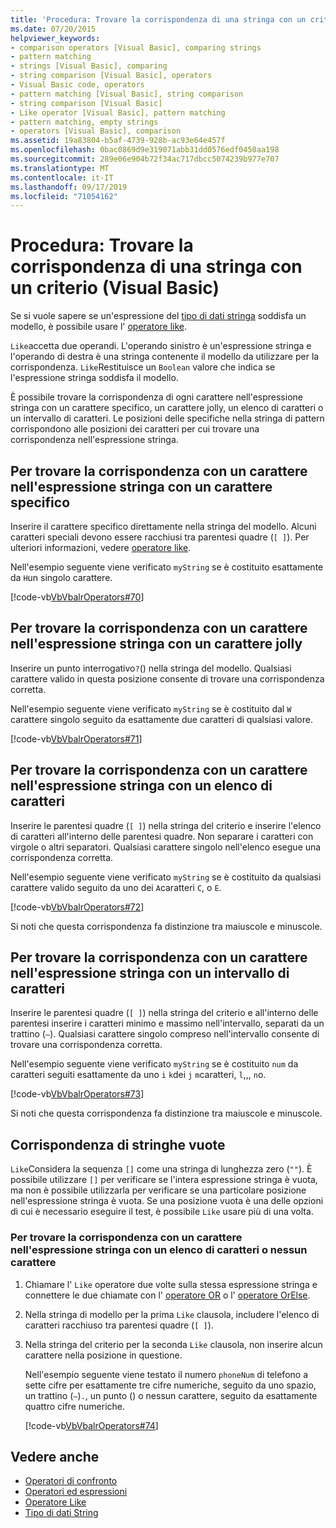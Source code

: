 ```yaml
---
title: 'Procedura: Trovare la corrispondenza di una stringa con un criterio (Visual Basic)'
ms.date: 07/20/2015
helpviewer_keywords:
- comparison operators [Visual Basic], comparing strings
- pattern matching
- strings [Visual Basic], comparing
- string comparison [Visual Basic], operators
- Visual Basic code, operators
- pattern matching [Visual Basic], string comparison
- string comparison [Visual Basic]
- Like operator [Visual Basic], pattern matching
- pattern matching, empty strings
- operators [Visual Basic], comparison
ms.assetid: 19a83804-b5af-4739-928b-ac93e64e457f
ms.openlocfilehash: 0bac0869d9e319071abb31dd0576edf0450aa198
ms.sourcegitcommit: 289e06e904b72f34ac717dbcc5074239b977e707
ms.translationtype: MT
ms.contentlocale: it-IT
ms.lasthandoff: 09/17/2019
ms.locfileid: "71054162"
---
```

# <a name="how-to-match-a-string-against-a-pattern-visual-basic"></a>Procedura: Trovare la corrispondenza di una stringa con un criterio (Visual Basic)

Se si vuole sapere se un'espressione del [tipo di dati stringa](../../../../visual-basic/language-reference/data-types/string-data-type.md) soddisfa un modello, è possibile usare l' [operatore like](../../../../visual-basic/language-reference/operators/like-operator.md).

`Like`accetta due operandi. L'operando sinistro è un'espressione stringa e l'operando di destra è una stringa contenente il modello da utilizzare per la corrispondenza. `Like`Restituisce un `Boolean` valore che indica se l'espressione stringa soddisfa il modello.

È possibile trovare la corrispondenza di ogni carattere nell'espressione stringa con un carattere specifico, un carattere jolly, un elenco di caratteri o un intervallo di caratteri. Le posizioni delle specifiche nella stringa di pattern corrispondono alle posizioni dei caratteri per cui trovare una corrispondenza nell'espressione stringa.

## <a name="to-match-a-character-in-the-string-expression-against-a-specific-character"></a>Per trovare la corrispondenza con un carattere nell'espressione stringa con un carattere specifico

Inserire il carattere specifico direttamente nella stringa del modello. Alcuni caratteri speciali devono essere racchiusi tra parentesi quadre (`[ ]`). Per ulteriori informazioni, vedere [operatore like](../../../../visual-basic/language-reference/operators/like-operator.md).

Nell'esempio seguente viene verificato `myString` se è costituito esattamente da `H`un singolo carattere.

[!code-vb[VbVbalrOperators#70](~/samples/snippets/visualbasic/VS_Snippets_VBCSharp/VbVbalrOperators/VB/Class1.vb#70)]

## <a name="to-match-a-character-in-the-string-expression-against-a-wildcard-character"></a>Per trovare la corrispondenza con un carattere nell'espressione stringa con un carattere jolly

Inserire un punto interrogativo`?`() nella stringa del modello. Qualsiasi carattere valido in questa posizione consente di trovare una corrispondenza corretta.

Nell'esempio seguente viene verificato `myString` se è costituito dal `W` carattere singolo seguito da esattamente due caratteri di qualsiasi valore.

[!code-vb[VbVbalrOperators#71](~/samples/snippets/visualbasic/VS_Snippets_VBCSharp/VbVbalrOperators/VB/Class1.vb#71)]

## <a name="to-match-a-character-in-the-string-expression-against-a-list-of-characters"></a>Per trovare la corrispondenza con un carattere nell'espressione stringa con un elenco di caratteri

Inserire le parentesi quadre (`[ ]`) nella stringa del criterio e inserire l'elenco di caratteri all'interno delle parentesi quadre. Non separare i caratteri con virgole o altri separatori. Qualsiasi carattere singolo nell'elenco esegue una corrispondenza corretta.

Nell'esempio seguente viene verificato `myString` se è costituito da qualsiasi carattere valido seguito da uno dei `A`caratteri `C`, o `E`.

[!code-vb[VbVbalrOperators#72](~/samples/snippets/visualbasic/VS_Snippets_VBCSharp/VbVbalrOperators/VB/Class1.vb#72)]

Si noti che questa corrispondenza fa distinzione tra maiuscole e minuscole.

## <a name="to-match-a-character-in-the-string-expression-against-a-range-of-characters"></a>Per trovare la corrispondenza con un carattere nell'espressione stringa con un intervallo di caratteri

Inserire le parentesi quadre (`[ ]`) nella stringa del criterio e all'interno delle parentesi inserire i caratteri minimo e massimo nell'intervallo, separati da un trattino (`–`). Qualsiasi carattere singolo compreso nell'intervallo consente di trovare una corrispondenza corretta.

Nell'esempio seguente viene verificato `myString` se è costituito `num` da caratteri seguiti esattamente da uno `i` `k`dei `j` `m`caratteri, `l`,,, `n`o.

[!code-vb[VbVbalrOperators#73](~/samples/snippets/visualbasic/VS_Snippets_VBCSharp/VbVbalrOperators/VB/Class1.vb#73)]

Si noti che questa corrispondenza fa distinzione tra maiuscole e minuscole.

## <a name="matching-empty-strings"></a>Corrispondenza di stringhe vuote

`Like`Considera la sequenza `[]` come una stringa di lunghezza zero (`""`). È possibile utilizzare `[]` per verificare se l'intera espressione stringa è vuota, ma non è possibile utilizzarla per verificare se una particolare posizione nell'espressione stringa è vuota. Se una posizione vuota è una delle opzioni di cui è necessario eseguire il test, è possibile `Like` usare più di una volta.

### <a name="to-match-a-character-in-the-string-expression-against-a-list-of-characters-or-no-character"></a>Per trovare la corrispondenza con un carattere nell'espressione stringa con un elenco di caratteri o nessun carattere

1. Chiamare l' `Like` operatore due volte sulla stessa espressione stringa e connettere le due chiamate con l' [operatore OR](../../../../visual-basic/language-reference/operators/or-operator.md) o l' [operatore OrElse](../../../../visual-basic/language-reference/operators/orelse-operator.md).

2. Nella stringa di modello per la prima `Like` clausola, includere l'elenco di caratteri racchiuso tra parentesi quadre (`[ ]`).

3. Nella stringa del criterio per la seconda `Like` clausola, non inserire alcun carattere nella posizione in questione.

    Nell'esempio seguente viene testato il numero `phoneNum` di telefono a sette cifre per esattamente tre cifre numeriche, seguito da uno spazio, un trattino (`–`)`.`, un punto () o nessun carattere, seguito da esattamente quattro cifre numeriche.

    [!code-vb[VbVbalrOperators#74](~/samples/snippets/visualbasic/VS_Snippets_VBCSharp/VbVbalrOperators/VB/Class1.vb#74)]

## <a name="see-also"></a>Vedere anche

- [Operatori di confronto](../../../../visual-basic/language-reference/operators/comparison-operators.md)
- [Operatori ed espressioni](../../../../visual-basic/programming-guide/language-features/operators-and-expressions/index.md)
- [Operatore Like](../../../../visual-basic/language-reference/operators/like-operator.md)
- [Tipo di dati String](../../../../visual-basic/language-reference/data-types/string-data-type.md)
